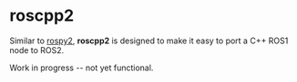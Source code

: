 # roscpp2

Similar to [rospy2](https://github.com/dheera/rospy2), **roscpp2** is designed to make it easy to port a C++ ROS1 node to ROS2.

Work in progress -- not yet functional.
